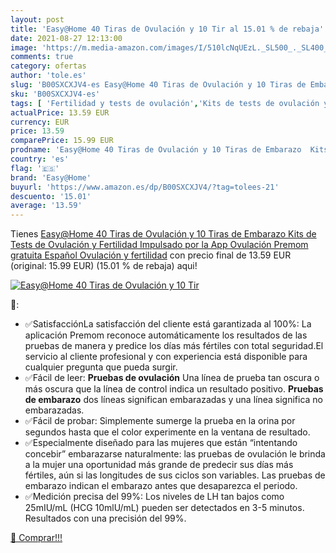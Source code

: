 ```yaml
---
layout: post
title: 'Easy@Home 40 Tiras de Ovulación y 10 Tir al 15.01 % de rebaja'
date: 2021-08-27 12:13:00
image: 'https://m.media-amazon.com/images/I/510lcNqUEzL._SL500_._SL400_.jpg'
comments: true
category: ofertas
author: 'tole.es'
slug: 'B00SXCXJV4-es Easy@Home 40 Tiras de Ovulación y 10 Tiras de Embarazo...'
sku: 'B00SXCXJV4-es'
tags: [ 'Fertilidad y tests de ovulación','Kits de tests de ovulación y fertilidad','Monitores de diagnóstico y salud','Pruebas médicas y tests','Salud y cuidado personal','Suministros y equipamiento médico','easy@home','embarazo', ]
actualPrice: 13.59 EUR
currency: EUR
price: 13.59
comparePrice: 15.99 EUR
prodname: 'Easy@Home 40 Tiras de Ovulación y 10 Tiras de Embarazo  Kits de Tests de Ovulación y Fertilidad  Impulsado por la App Ovulación Premom gratuita Español Ovulación y fertilidad'
country: 'es'
flag: '🇪🇸'
brand: 'Easy@Home'
buyurl: 'https://www.amazon.es/dp/B00SXCXJV4/?tag=tolees-21'
descuento: '15.01'
average: '13.59'
---
```


Tienes [Easy@Home 40 Tiras de Ovulación y 10 Tiras de Embarazo  Kits de Tests de Ovulación y Fertilidad  Impulsado por la App Ovulación Premom gratuita Español Ovulación y fertilidad](https://www.amazon.es/dp/B00SXCXJV4/?tag=tolees-21) con precio final de  13.59 EUR (original: 15.99 EUR) (15.01 %  de rebaja) aqui!

[![Easy@Home 40 Tiras de Ovulación y 10 Tir](https://m.media-amazon.com/images/I/510lcNqUEzL._SL500_._SL400_.jpg)](https://www.amazon.es/dp/B00SXCXJV4/?tag=tolees-21)

🔎:

- ✅SatisfacciónLa satisfacción del cliente está garantizada al 100%: La aplicación Premom reconoce automáticamente los resultados de las pruebas de manera y predice los días más fértiles con total seguridad.El servicio al cliente profesional y con experiencia está disponible para cualquier pregunta que pueda surgir.
- ✅Fácil de leer: **Pruebas de ovulación** Una línea de prueba tan oscura o más oscura que la línea de control indica un resultado positivo. **Pruebas de embarazo** dos líneas significan embarazadas y una línea significa no embarazadas.
- ✅Fácil de probar: Simplemente sumerge la prueba en la orina por segundos hasta que el color experimente en la ventana de resultado.
- ✅Especialmente diseñado para las mujeres que están “intentando concebir” embarazarse naturalmente: las pruebas de ovulación le brinda a la mujer una oportunidad más grande de predecir sus días más fértiles, aún si las longitudes de sus ciclos son variables. Las pruebas de embarazo indican el embarazo antes que desaparezca el periodo.
- ✅Medición precisa del 99%: Los niveles de LH tan bajos como 25mIU/mL (HCG 10mlU/mL) pueden ser detectados en 3-5 minutos. Resultados con una precisión del 99%.

[🛒 Comprar!!!](https://www.amazon.es/dp/B00SXCXJV4/?tag=tolees-21)
